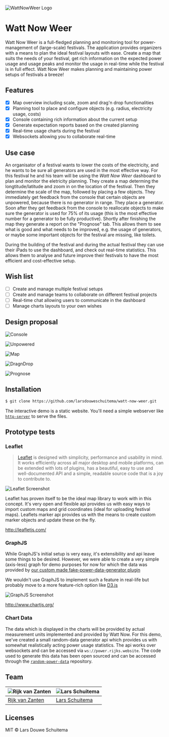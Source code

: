 ![WattNowWeer Logo](readme_img/wattnouweer.png)

# Watt Now Weer

Watt Now Weer is a full-fledged planning and monitoring tool for power-management of (large-scale) festivals. The application provides organizers with a means to plan the ideal festival layouts with ease. Create a map that suits the needs of your festival, get rich information on the expected power usage and usage peaks and monitor the usage in real-time while the festival is in full effect. Watt Now Weer makes planning and maintaining power setups of festivals a breeze!

## Features
* [x] Map overview including scale, zoom and drag'n drop functionalities
* [x] Planning tool to place and configure objects (e.g. radius, electricity usage, costs)
* [x] Console containing rich information about the current setup
* [x] Generate expectation reports based on the created planning
* [x] Real-time usage charts during the festival
* [x] Websockets allowing you to collaborate real-time

## Use case
An organisator of a festival wants to lower the costs of the electricity, and he wants to be sure all generators are used in the most effective way. For this festival he and his team will be using the _Watt Now Weer_ dashboard to plan and monitor the eletricity planning. They create a map determing the longtitude/latitude and zoom in on the location of the festival. Then they determine the scale of the map, followed by placing a few objects. They immediately get feedback from the console that certain objects are unpowered, because there is no generator in range. They place a generator. Soon after they get feedback from the console to reallocate objects to make sure the generator is used for 75% of its usage (this is the most effective number for a generator to be fully productive). Shortly after finishing the map they generate a report on the "Prognose" tab. This allows them to see what is good and what needs to be improved, e.g. the usage of generators, or maybe some important objects for the festival are missing, like toilets.

During the building of the festival and during the actual festival they can use their iPads to use the dashboard, and check out real-time statistics. This allows them to analyse and future improve their festivals to have the most efficient and cost-effective setup.

## Wish list
- [ ] Create and manage multiple festival setups
- [ ] Create and manage teams to collaborate on different festival projects
- [ ] Real-time chat allowing users to communicate in the dashboard
- [ ] Manage charts layouts to your own wishes

## Design proposal
![Console](readme_img/console.png)

![Unpowered](readme_img/unpowered.png)

![Map](readme_img/map.png)

![DragnDrop](readme_img/dragndrop.png)

![Prognose](readme_img/prognose.png)

## Installation
```bash
$ git clone https://github.com/larsdouweschuitema/watt-now-weer.git
```

The interactive demo is a static website. You'll need a simple webserver like [`http-server`](npmjs.org/packages/http-server) to serve the files.

## Prototype tests
### Leaflet
> [Leaflet](http://leafletjs.com/) is designed with simplicity, performance and usability in mind. It works efficiently across all major desktop and mobile platforms, can be extended with lots of plugins, has a beautiful, easy to use and well-documented API and a simple, readable source code that is a joy to contribute to.

![Leaflet Screenshot](readme_img/leaflet.png)

Leaflet has proven itself to be the ideal map library to work with in this concept. It's very open and flexible api provides us with easy ways to import custom maps and grid coordinates (ideal for uploading festival maps). Leaflets marker api provides us with the means to create custom marker objects and update these on the fly.

http://leafletjs.com/

### GraphJS
While GraphJS's initial setup is very easy, it's extensibility and api leave some things to be desired. However, we were able to create a very simple (axis-less) graph for demo purposes for now for which the data was provided by [our custom made fake-power-data-generator plugin](https://github.com/rijkvanzanten/random-power-data)

We wouldn't use GraphJS to implement such a feature in real-life but probably move to a more feature-rich option like [D3.js](https://d3js.org/)

![GraphJS Screenshot](readme_img/graphjs.png)

http://www.chartjs.org/

### Chart Data
The data which is displayed in the charts will be provided by actual measurement units implemented and provided by Watt Now. For this demo, we've created a small random-data generator api which provides us with somewhat realistically acting power usage statistics. The api works over websockets and can be accessed via `ws://power.rijks.website`. The code used to generate this data has been open sourced and can be accessed through the [`random-power-data`](https://github.com/rijkvanzanten/random-power-data) repository.


## Team
![Rijk van Zanten](https://avatars0.githubusercontent.com/u/9141017?v=3&s=460) | ![Lars Schuitema](https://avatars1.githubusercontent.com/u/8817968?v=3&s=460)
---|---
[Rijk van Zanten](https://github.com/rijkvanzanten) | [Lars Schuitema](https://github.com/larsdouweschuitema)
## Licenses
MIT © Lars Douwe Schuitema
